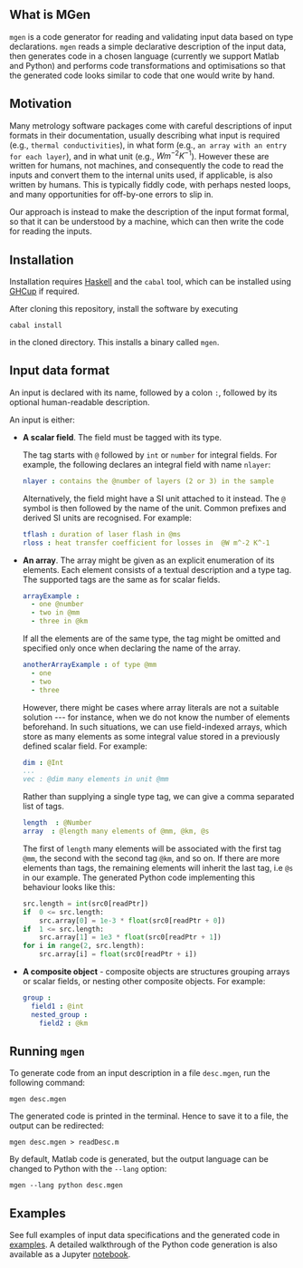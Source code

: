 ## What is MGen
`mgen` is a code generator for reading and validating input data based on type declarations. `mgen` reads a simple declarative description of the input data, then generates code in a chosen language (currently we support Matlab and Python) and performs code transformations and optimisations so that the generated code looks similar to code that one would write by hand.

## Motivation
Many metrology software packages come with careful descriptions of input formats in their documentation, usually describing what input is required (e.g., `thermal conductivities`), in what form (e.g., `an array with an entry for each layer`), and in what unit (e.g., $Wm^{-2}K^{-1}$). However these are written for humans, not machines, and consequently the code to read the inputs and convert them to the internal units used, if applicable, is also written by humans. This is typically fiddly code, with perhaps nested loops, and many opportunities for off-by-one errors to slip in.

Our approach is instead to make the description of the input format formal, so that it can be understood by a machine, which can then write the code for reading the inputs.

## Installation

Installation requires [Haskell](https://www.haskell.org) and the `cabal` tool, which can be installed using [GHCup](https://www.haskell.org/ghcup/) if required.

After cloning this repository, install the software by executing
```shell
cabal install
```
in the cloned directory. This installs a binary called `mgen`.

## Input data format
An input is declared with its name, followed by a colon
`:`, followed by its optional human-readable description.

An input is either:
* **A scalar field**. The field must be tagged with its type.

  The tag starts with `@` followed by `int` or `number` for integral fields. For example, the following declares an integral field with name `nlayer`:
  ```yaml
  nlayer : contains the @number of layers (2 or 3) in the sample
  ```
  Alternatively, the field might have a SI unit attached to it instead. The `@` symbol is then followed by the name of the unit. Common prefixes and derived SI units are recognised. For example:
  ```yaml
  tflash : duration of laser flash in @ms
  rloss : heat transfer coefficient for losses in  @W m^-2 K^-1
  ```
* **An array**. The array might be given as an explicit enumeration of its elements. Each element consists of a textual description and a type tag. The supported tags are the same as for scalar fields.
  ```yaml
  arrayExample :
    - one @number
    - two in @mm
    - three in @km
  ```
  If all the elements are of the same type, the tag might be omitted and specified only once when declaring the name of the array.
  ```yaml
  anotherArrayExample : of type @mm
    - one
    - two
    - three
  ```
  However, there might be cases where array literals are not a suitable solution --- for instance, when we do not know the number of elements beforehand. In such situations, we can use field-indexed arrays, which store as many elements as some integral value stored in a previously defined scalar field. For example:
  ```yaml
  dim : @Int
  ...
  vec : @dim many elements in unit @mm
  ```
  Rather than supplying a single type tag, we can give a comma separated list of tags.
  ```yaml
  length  : @Number
  array  : @length many elements of @mm, @km, @s
  ```
  The first of `length` many elements will be associated with the first tag `@mm`, the second with the second tag `@km`, and so on. If there are more elements than tags, the remaining elements will inherit the last tag, i.e `@s` in our example. The generated Python code implementing this behaviour looks like this:
  ```python
  src.length = int(src0[readPtr])
  if  0 <= src.length:
      src.array[0] = 1e-3 * float(src0[readPtr + 0])
  if  1 <= src.length:
      src.array[1] = 1e3 * float(src0[readPtr + 1])
  for i in range(2, src.length):
      src.array[i] = float(src0[readPtr + i])
  ```

* **A composite object** - composite objects are structures grouping arrays or scalar fields, or nesting other composite objects. For example:
  ```yaml
  group :
    field1 : @int
    nested_group :
      field2 : @km
  ```

## Running `mgen`

To generate code from an input description in a file `desc.mgen`, run the following command:
```shell
mgen desc.mgen
```
The generated code is printed in the terminal. Hence to save it to a file, the output can be redirected:
```shell
mgen desc.mgen > readDesc.m
```

By default, Matlab code is generated, but the output language can be changed to Python with the `--lang` option:
```shell
mgen --lang python desc.mgen
```


## Examples
See full examples of input data specifications and the generated code in [examples](examples/). A detailed walkthrough of the Python code generation is also available as a Jupyter [notebook](examples/common.ipynb).
